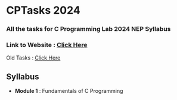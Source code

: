# CPTasks 2024
### All the tasks for C Programming Lab 2024 NEP Syllabus

### Link to Website : [Click Here](https://github.com/rizvicoe/cptasks)

Old Tasks : [Click Here](https://github.com/rizvicoe/cptasks)

## Syllabus
- **Module 1** : Fundamentals of C Programming
